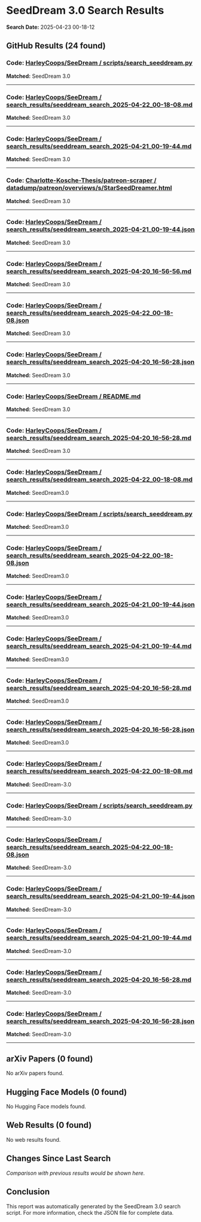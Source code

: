 # SeedDream 3.0 Search Results

**Search Date:** 2025-04-23 00-18-12

## GitHub Results (24 found)

### Code: [HarleyCoops/SeeDream / scripts/search_seeddream.py](https://github.com/HarleyCoops/SeeDream/blob/8d1352bf8608b77cb4d191b40957ea8edadeeb37/scripts/search_seeddream.py)

**Matched:** SeedDream 3.0  

---

### Code: [HarleyCoops/SeeDream / search_results/seeddream_search_2025-04-22_00-18-08.md](https://github.com/HarleyCoops/SeeDream/blob/8d1352bf8608b77cb4d191b40957ea8edadeeb37/search_results/seeddream_search_2025-04-22_00-18-08.md)

**Matched:** SeedDream 3.0  

---

### Code: [HarleyCoops/SeeDream / search_results/seeddream_search_2025-04-21_00-19-44.md](https://github.com/HarleyCoops/SeeDream/blob/8d1352bf8608b77cb4d191b40957ea8edadeeb37/search_results/seeddream_search_2025-04-21_00-19-44.md)

**Matched:** SeedDream 3.0  

---

### Code: [Charlotte-Kosche-Thesis/patreon-scraper / datadump/patreon/overviews/s/StarSeedDreamer.html](https://github.com/Charlotte-Kosche-Thesis/patreon-scraper/blob/9a48da2d2ee59f2f5f9e0c30be120814f1c98be5/datadump/patreon/overviews/s/StarSeedDreamer.html)

**Matched:** SeedDream 3.0  

---

### Code: [HarleyCoops/SeeDream / search_results/seeddream_search_2025-04-21_00-19-44.json](https://github.com/HarleyCoops/SeeDream/blob/8d1352bf8608b77cb4d191b40957ea8edadeeb37/search_results/seeddream_search_2025-04-21_00-19-44.json)

**Matched:** SeedDream 3.0  

---

### Code: [HarleyCoops/SeeDream / search_results/seeddream_search_2025-04-20_16-56-56.md](https://github.com/HarleyCoops/SeeDream/blob/8d1352bf8608b77cb4d191b40957ea8edadeeb37/search_results/seeddream_search_2025-04-20_16-56-56.md)

**Matched:** SeedDream 3.0  

---

### Code: [HarleyCoops/SeeDream / search_results/seeddream_search_2025-04-22_00-18-08.json](https://github.com/HarleyCoops/SeeDream/blob/8d1352bf8608b77cb4d191b40957ea8edadeeb37/search_results/seeddream_search_2025-04-22_00-18-08.json)

**Matched:** SeedDream 3.0  

---

### Code: [HarleyCoops/SeeDream / search_results/seeddream_search_2025-04-20_16-56-28.json](https://github.com/HarleyCoops/SeeDream/blob/8d1352bf8608b77cb4d191b40957ea8edadeeb37/search_results/seeddream_search_2025-04-20_16-56-28.json)

**Matched:** SeedDream 3.0  

---

### Code: [HarleyCoops/SeeDream / README.md](https://github.com/HarleyCoops/SeeDream/blob/8d1352bf8608b77cb4d191b40957ea8edadeeb37/README.md)

**Matched:** SeedDream 3.0  

---

### Code: [HarleyCoops/SeeDream / search_results/seeddream_search_2025-04-20_16-56-28.md](https://github.com/HarleyCoops/SeeDream/blob/8d1352bf8608b77cb4d191b40957ea8edadeeb37/search_results/seeddream_search_2025-04-20_16-56-28.md)

**Matched:** SeedDream 3.0  

---

### Code: [HarleyCoops/SeeDream / search_results/seeddream_search_2025-04-22_00-18-08.md](https://github.com/HarleyCoops/SeeDream/blob/8d1352bf8608b77cb4d191b40957ea8edadeeb37/search_results/seeddream_search_2025-04-22_00-18-08.md)

**Matched:** SeedDream3.0  

---

### Code: [HarleyCoops/SeeDream / scripts/search_seeddream.py](https://github.com/HarleyCoops/SeeDream/blob/8d1352bf8608b77cb4d191b40957ea8edadeeb37/scripts/search_seeddream.py)

**Matched:** SeedDream3.0  

---

### Code: [HarleyCoops/SeeDream / search_results/seeddream_search_2025-04-22_00-18-08.json](https://github.com/HarleyCoops/SeeDream/blob/8d1352bf8608b77cb4d191b40957ea8edadeeb37/search_results/seeddream_search_2025-04-22_00-18-08.json)

**Matched:** SeedDream3.0  

---

### Code: [HarleyCoops/SeeDream / search_results/seeddream_search_2025-04-21_00-19-44.json](https://github.com/HarleyCoops/SeeDream/blob/8d1352bf8608b77cb4d191b40957ea8edadeeb37/search_results/seeddream_search_2025-04-21_00-19-44.json)

**Matched:** SeedDream3.0  

---

### Code: [HarleyCoops/SeeDream / search_results/seeddream_search_2025-04-21_00-19-44.md](https://github.com/HarleyCoops/SeeDream/blob/8d1352bf8608b77cb4d191b40957ea8edadeeb37/search_results/seeddream_search_2025-04-21_00-19-44.md)

**Matched:** SeedDream3.0  

---

### Code: [HarleyCoops/SeeDream / search_results/seeddream_search_2025-04-20_16-56-28.md](https://github.com/HarleyCoops/SeeDream/blob/8d1352bf8608b77cb4d191b40957ea8edadeeb37/search_results/seeddream_search_2025-04-20_16-56-28.md)

**Matched:** SeedDream3.0  

---

### Code: [HarleyCoops/SeeDream / search_results/seeddream_search_2025-04-20_16-56-28.json](https://github.com/HarleyCoops/SeeDream/blob/8d1352bf8608b77cb4d191b40957ea8edadeeb37/search_results/seeddream_search_2025-04-20_16-56-28.json)

**Matched:** SeedDream3.0  

---

### Code: [HarleyCoops/SeeDream / search_results/seeddream_search_2025-04-22_00-18-08.md](https://github.com/HarleyCoops/SeeDream/blob/8d1352bf8608b77cb4d191b40957ea8edadeeb37/search_results/seeddream_search_2025-04-22_00-18-08.md)

**Matched:** SeedDream-3.0  

---

### Code: [HarleyCoops/SeeDream / scripts/search_seeddream.py](https://github.com/HarleyCoops/SeeDream/blob/8d1352bf8608b77cb4d191b40957ea8edadeeb37/scripts/search_seeddream.py)

**Matched:** SeedDream-3.0  

---

### Code: [HarleyCoops/SeeDream / search_results/seeddream_search_2025-04-22_00-18-08.json](https://github.com/HarleyCoops/SeeDream/blob/8d1352bf8608b77cb4d191b40957ea8edadeeb37/search_results/seeddream_search_2025-04-22_00-18-08.json)

**Matched:** SeedDream-3.0  

---

### Code: [HarleyCoops/SeeDream / search_results/seeddream_search_2025-04-21_00-19-44.json](https://github.com/HarleyCoops/SeeDream/blob/8d1352bf8608b77cb4d191b40957ea8edadeeb37/search_results/seeddream_search_2025-04-21_00-19-44.json)

**Matched:** SeedDream-3.0  

---

### Code: [HarleyCoops/SeeDream / search_results/seeddream_search_2025-04-21_00-19-44.md](https://github.com/HarleyCoops/SeeDream/blob/8d1352bf8608b77cb4d191b40957ea8edadeeb37/search_results/seeddream_search_2025-04-21_00-19-44.md)

**Matched:** SeedDream-3.0  

---

### Code: [HarleyCoops/SeeDream / search_results/seeddream_search_2025-04-20_16-56-28.md](https://github.com/HarleyCoops/SeeDream/blob/8d1352bf8608b77cb4d191b40957ea8edadeeb37/search_results/seeddream_search_2025-04-20_16-56-28.md)

**Matched:** SeedDream-3.0  

---

### Code: [HarleyCoops/SeeDream / search_results/seeddream_search_2025-04-20_16-56-28.json](https://github.com/HarleyCoops/SeeDream/blob/8d1352bf8608b77cb4d191b40957ea8edadeeb37/search_results/seeddream_search_2025-04-20_16-56-28.json)

**Matched:** SeedDream-3.0  

---

## arXiv Papers (0 found)

No arXiv papers found.

## Hugging Face Models (0 found)

No Hugging Face models found.

## Web Results (0 found)

No web results found.

## Changes Since Last Search

*Comparison with previous results would be shown here.*

## Conclusion

This report was automatically generated by the SeedDream 3.0 search script.
For more information, check the JSON file for complete data.

